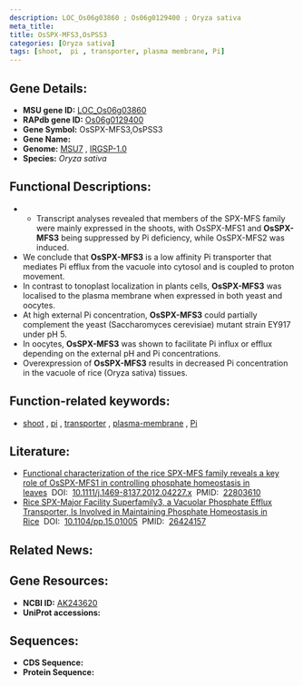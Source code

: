 ```yaml
---
description: LOC_Os06g03860 ; Os06g0129400 ; Oryza sativa
meta_title:
title: OsSPX-MFS3,OsPSS3
categories: [Oryza sativa]
tags: [shoot,  pi , transporter, plasma membrane, Pi]
---
```


## Gene Details:
- **MSU gene ID:** [LOC_Os06g03860](http://rice.uga.edu/cgi-bin/ORF_infopage.cgi?orf=LOC_Os06g03860)  
- **RAPdb gene ID:** [Os06g0129400](https://rapdb.dna.affrc.go.jp/locus/?name=Os06g0129400)  
- **Gene Symbol:** OsSPX-MFS3,OsPSS3
- **Gene Name:**
- **Genome:**  [MSU7](http://rice.uga.edu/)&nbsp;,&nbsp;[IRGSP-1.0](https://rapdb.dna.affrc.go.jp/download/irgsp1.html)
- **Species:** *Oryza sativa*

## Functional Descriptions:
   - * Transcript analyses revealed that members of the SPX-MFS family were mainly expressed in the shoots, with OsSPX-MFS1 and **OsSPX-MFS3** being suppressed by Pi deficiency, while OsSPX-MFS2 was induced.
   - We conclude that **OsSPX-MFS3** is a low affinity Pi transporter that mediates Pi efflux from the vacuole into cytosol and is coupled to proton movement.
   - In contrast to tonoplast localization in plants cells, **OsSPX-MFS3** was localised to the plasma membrane when expressed in both yeast and oocytes.
   - At high external Pi concentration, **OsSPX-MFS3** could partially complement the yeast (Saccharomyces cerevisiae) mutant strain EY917 under pH 5.
   - In oocytes, **OsSPX-MFS3** was shown to facilitate Pi influx or efflux depending on the external pH and Pi concentrations.
   - Overexpression of **OsSPX-MFS3** results in decreased Pi concentration in the vacuole of rice (Oryza sativa) tissues.

## Function-related keywords:
   - [shoot](/tags/shoot/)&nbsp;,&nbsp;[pi](/tags/pi/)&nbsp;,&nbsp;[transporter](/tags/transporter/)&nbsp;,&nbsp;[plasma-membrane](/tags/plasma-membrane/)&nbsp;,&nbsp;[Pi](/tags/Pi/)

## Literature:
   - [Functional characterization of the rice SPX-MFS family reveals a key role of OsSPX-MFS1 in controlling phosphate homeostasis in leaves](https://www.doi.org/10.1111/j.1469-8137.2012.04227.x)&nbsp;&nbsp;DOI:&nbsp;&nbsp;[10.1111/j.1469-8137.2012.04227.x](https://www.doi.org/10.1111/j.1469-8137.2012.04227.x)&nbsp;&nbsp;PMID:&nbsp;&nbsp;[22803610](https://pubmed.ncbi.nlm.nih.gov/22803610/)
   - [Rice SPX-Major Facility Superfamily3, a Vacuolar Phosphate Efflux Transporter, Is Involved in Maintaining Phosphate Homeostasis in Rice](https://www.doi.org/10.1104/pp.15.01005)&nbsp;&nbsp;DOI:&nbsp;&nbsp;[10.1104/pp.15.01005](https://www.doi.org/10.1104/pp.15.01005)&nbsp;&nbsp;PMID:&nbsp;&nbsp;[26424157](https://pubmed.ncbi.nlm.nih.gov/26424157/)

## Related News:

## Gene Resources:
- **NCBI ID:**  [AK243620](http://www.ncbi.nlm.nih.gov/nuccore/AK243620)
- **UniProt accessions:** [](https://www.uniprot.org/uniprotkb//entry)

## Sequences:
- **CDS Sequence:**
- **Protein Sequence:**
